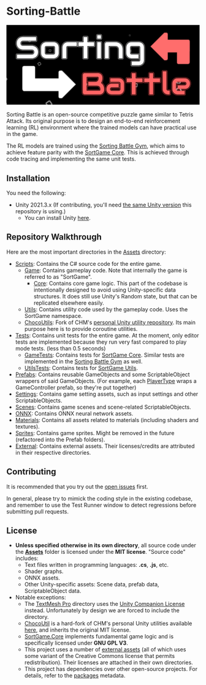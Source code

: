 # Sorting-Battle

![](/Media/logo.png)

Sorting Battle is an open-source competitive puzzle game similar to Tetris Attack. Its original purpose is to design an end-to-end reinforcement learning (RL) environment where the trained models can have practical use in the game.

The RL models are trained using the [Sorting Battle Gym](https://github.com/jerry20091103/Sorting-Battle-Python), which aims to achieve feature parity with the [SortGame Core](/Assets/Scripts/Game/Core/). This is achieved through code tracing and implementing the same unit tests.

## Installation
You need the following:
* Unity 2021.3.x (If contributing, you'll need [the same Unity version](/ProjectSettings/ProjectVersion.txt) this repository is using.)
    * You can install Unity [here](https://unity.com/download).

## Repository Walkthrough
Here are the most important directories in the [Assets](/Assets/) directory:
* [Scripts](/Assets/Scripts/): Contains the C# source code for the entire game.
    * [Game](/Assets/Scripts/Game/): Contains gameplay code. Note that internally the game is referred to as "SortGame".
         * [Core](/Assets/Scripts/Game/Core/): Contains core game logic. This part of the codebase is intentionally designed to avoid using Unity-specific data structures. It does still use Unity's Random state, but that can be replicated elsewhere easily.
    * [Utils](/Assets/Scripts/Utils/): Contains utility code used by the gameplay code. Uses the SortGame namespace.
    * [ChocoUtils](/Assets/Scripts/ChocoUtil/): Fork of CHM's [personal Unity utility repository](https://github.com/chocola-mint/Sorting-Battle/issues). Its main purpose here is to provide coroutine utilities.
* [Tests](/Assets/Tests/): Contains unit tests for the entire game. At the moment, only editor tests are implemented because they run very fast compared to play mode tests. (less than 0.5 seconds)
    * [GameTests](/Assets/Tests/GameTests/): Contains tests for [SortGame Core](/Assets/Scripts/Game/Core/). Similar tests are implemented in the [Sorting Battle Gym](https://github.com/jerry20091103/Sorting-Battle-Python) as well.
    * [UtilsTests](/Assets/Tests/UtilsTests/): Contains tests for [SortGame Utils](/Assets/Scripts/Utils/).
* [Prefabs](/Assets/Prefabs/): Contains reusable GameObjects and some ScriptableObject wrappers of said GameObjects. (For example, each [PlayerType](/Assets/Scripts/Game/Controllers/PlayerType.cs) wraps a GameController prefab, so they're put together)
* [Settings](/Assets/Settings/): Contains game setting assets, such as input settings and other ScriptableObjects.
* [Scenes](/Assets/Scenes/): Contains game scenes and scene-related ScriptableObjects.
* [ONNX](/Assets/ONNX/): Contains ONNX neural network assets.
* [Materials](/Assets/Materials/): Contains all assets related to materials (including shaders and textures).
* [Sprites](/Assets/Sprites/): Contains game sprites. Might be removed in the future (refactored into the Prefab folders).
* [External](/Assets/External/): Contains external assets. Their licenses/credits are attributed in their respective directories.

## Contributing

It is recommended that you try out the [open issues](https://github.com/chocola-mint/Sorting-Battle/issues) first.

In general, please try to mimick the coding style in the existing codebase, and remember to use the Test Runner window to detect regressions before submitting pull requests.

## License

* **Unless specified otherwise in its own directory**, all source code under the **[Assets](/Assets/)** folder is licensed under the **MIT license**. "Source code" includes:
    * Text files written in programming languages: **.cs**, **.js**, etc.
    * Shader graphs.
    * ONNX assets.
    * Other Unity-specific assets: Scene data, prefab data, ScriptableObject data.
* Notable exceptions:
    * The [TextMesh Pro](/Assets/TextMesh%20Pro/) directory uses the [Unity Companion License](https://unity.com/legal/licenses/unity-companion-license) instead. Unfortunately by design we are forced to include the directory.
    * [ChocoUtil](/Assets/Scripts/ChocoUtil/) is a hard-fork of CHM's personal Unity utilities available [here](https://github.com/chocola-mint/ChocoUtil), and inherits the original MIT license.
    * [SortGame.Core](/Assets/Scripts/Game/Core/) implements fundamental game logic and is specifically licensed under **GNU GPL V3**.
    * This project uses a number of [external assets](/Assets/External/) (all of which uses some variant of the Creative Commons license that permits redistribution). Their licenses are attached in their own directories.
    * This project has dependencies over other open-source projects. For details, refer to the [packages](/Packages/packages-lock.json) metadata.
